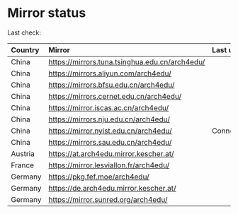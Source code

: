 <script src="./time.js"></script>
# Mirror status
Last check: <script type="text/javascript">localize(1722140524.3129182);</script>

|Country|Mirror|Last update|
|:------|:-----|:----------|
|China|https://mirrors.tuna.tsinghua.edu.cn/arch4edu/|<script type="text/javascript">localize(1722105318);</script>|
|China|https://mirrors.aliyun.com/arch4edu/|<script type="text/javascript">localize(1722105318);</script>|
|China|https://mirrors.bfsu.edu.cn/arch4edu/|<script type="text/javascript">localize(1722105318);</script>|
|China|https://mirrors.cernet.edu.cn/arch4edu/|<script type="text/javascript">localize(1722105318);</script>|
|China|https://mirror.iscas.ac.cn/arch4edu/|<script type="text/javascript">localize(1722105318);</script>|
|China|https://mirrors.nju.edu.cn/arch4edu/|<script type="text/javascript">localize(1722018743);</script>|
|China|https://mirror.nyist.edu.cn/arch4edu/|ConnectionError|
|China|https://mirrors.sau.edu.cn/arch4edu/|<script type="text/javascript">localize(1722105318);</script>|
|Austria|https://at.arch4edu.mirror.kescher.at/|<script type="text/javascript">localize(1722105318);</script>|
|France|https://mirror.lesviallon.fr/arch4edu/|<script type="text/javascript">localize(1722105318);</script>|
|Germany|https://pkg.fef.moe/arch4edu/|<script type="text/javascript">localize(1722105318);</script>|
|Germany|https://de.arch4edu.mirror.kescher.at/|<script type="text/javascript">localize(1722105318);</script>|
|Germany|https://mirror.sunred.org/arch4edu/|<script type="text/javascript">localize(1722105318);</script>|

<script src="./tablefilter/tablefilter.js"></script>
<script src="./table.js"></script>
